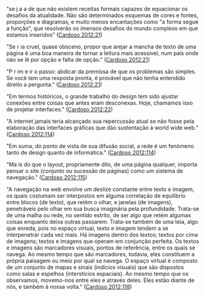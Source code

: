 "se j a a de que não existem receitas formais capazes de equacionar os desafios da atualidade. Não são determinados esquemas de cores e fontes, proporções e diagramas, e muito menos encantações como "a forma segue a função", que resolverão os imensos desafios do mundo complexo em que estamos inseridos" ([Cardoso 2012:21](zotero://open-pdf/library/items/EMU7VXXE?page=21))

"Se r ia cruel, quase obsceno, propor que arejar a mancha de texto de uma página é uma boa maneira de tornar a leitura mais acessível, num país onde não se lê por opção e falta de opção." ([Cardoso 2012:21](zotero://open-pdf/library/items/EMU7VXXE?page=21))

"P r im e ir o passo: abdicar da premissa de que os problemas são simples. Se você tem uma resposta pronta, é provável que não tenha entendido direito a pergunta." ([Cardoso 2012:21](zotero://open-pdf/library/items/EMU7VXXE?page=21))

"Em termos históricos, o grande trabalho do design tem sido ajustar conexões entre coisas que antes eram desconexas. Hoje, chamamos isso de projetar interfaces." ([Cardoso 2012:22](zotero://open-pdf/library/items/EMU7VXXE?page=22))

"A internet jamais teria alcançado sua repercussão atual se não fosse pela elaboração das interfaces gráficas que dão sustentação à world wide web." ([Cardoso 2012:114](zotero://open-pdf/library/items/EMU7VXXE?page=114))

"Em suma, do ponto de vista de sua difusão social, a rede é um fenômeno tanto de design quanto de informática." ([Cardoso 2012:114](zotero://open-pdf/library/items/EMU7VXXE?page=114))

"Ma is do que o layout, propriamente dito, de uma página qualquer, importa pensar o site (conjunto ou sucessão de páginas) como um sistema de navegação." ([Cardoso 2012:115](zotero://open-pdf/library/items/EMU7VXXE?page=115))

"A navegação na web envolve um deslize constante entre texto e imagem, os quais costumam ser interpostos em alguma correlação de equilíbrio entre blocos (de texto), que retêm o olhar, e janelas (de imagens), penetráveis pelo olhar em sua busca imaginária pela profundidade. Trata-se de uma malha ou rede, no sentido estrito, de ser algo que retém algumas coisas enquanto deixa outras passarem. Trata-se também de uma teia, algo que enreda, pois no espaço virtual, texto e imagem tendem a se interpenetrar cada vez mais. Há imagens dentro dos textos; textos por cima de imagens; textos e imagens que operam em conjunção perfeita. Os textos e imagens são marcadores visuais, pontos de referência, entre os quais se navega. Ao mesmo tempo que são marcadores, todavia, eles constituem a própria paisagem ou meio por qual se navega. O espaço virtual é composto de um conjunto de mapas e sinais (indícios visuais) que são dispostos como salas e espelhos (interstícios espaciais). Ao mesmo tempo que os observamos, movemo-nos entre eles e através deles. Eles estão diante de nós, e também à nossa volta." ([Cardoso 2012:118](zotero://open-pdf/library/items/EMU7VXXE?page=118))